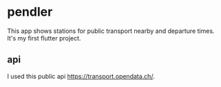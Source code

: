 # pendler

This app shows stations for public transport nearby and departure times. It's my first flutter project.

## api
I used this public api https://transport.opendata.ch/.
